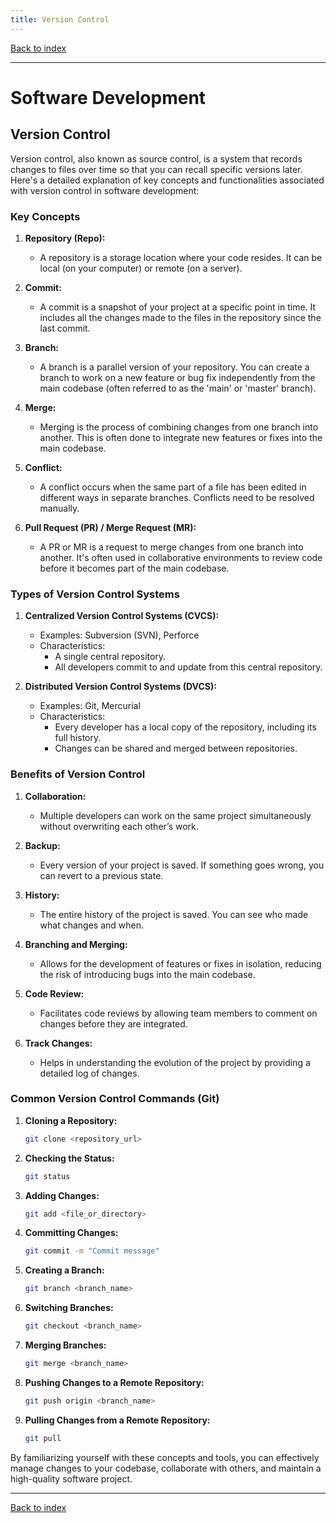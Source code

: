 ```yaml
---
title: Version Control
---
```


[Back to index](index.html)

---
# Software Development
## Version Control

Version control, also known as source control, is a system that records changes to files over time so that you can recall specific versions later. Here's a detailed explanation of key concepts and functionalities associated with version control in software development:

### Key Concepts

1. **Repository (Repo):**
   - A repository is a storage location where your code resides. It can be local (on your computer) or remote (on a server).

2. **Commit:**
   - A commit is a snapshot of your project at a specific point in time. It includes all the changes made to the files in the repository since the last commit.

3. **Branch:**
   - A branch is a parallel version of your repository. You can create a branch to work on a new feature or bug fix independently from the main codebase (often referred to as the 'main' or 'master' branch).

4. **Merge:**
   - Merging is the process of combining changes from one branch into another. This is often done to integrate new features or fixes into the main codebase.

5. **Conflict:**
   - A conflict occurs when the same part of a file has been edited in different ways in separate branches. Conflicts need to be resolved manually.

6. **Pull Request (PR) / Merge Request (MR):**
   - A PR or MR is a request to merge changes from one branch into another. It's often used in collaborative environments to review code before it becomes part of the main codebase.

### Types of Version Control Systems

1. **Centralized Version Control Systems (CVCS):**
   - Examples: Subversion (SVN), Perforce
   - Characteristics: 
     - A single central repository.
     - All developers commit to and update from this central repository.

2. **Distributed Version Control Systems (DVCS):**
   - Examples: Git, Mercurial
   - Characteristics:
     - Every developer has a local copy of the repository, including its full history.
     - Changes can be shared and merged between repositories.

### Benefits of Version Control

1. **Collaboration:**
   - Multiple developers can work on the same project simultaneously without overwriting each other’s work.

2. **Backup:**
   - Every version of your project is saved. If something goes wrong, you can revert to a previous state.

3. **History:**
   - The entire history of the project is saved. You can see who made what changes and when.

4. **Branching and Merging:**
   - Allows for the development of features or fixes in isolation, reducing the risk of introducing bugs into the main codebase.

5. **Code Review:**
   - Facilitates code reviews by allowing team members to comment on changes before they are integrated.

6. **Track Changes:**
   - Helps in understanding the evolution of the project by providing a detailed log of changes.

### Common Version Control Commands (Git)

1. **Cloning a Repository:**
   ```sh
   git clone <repository_url>
   ```

2. **Checking the Status:**
   ```sh
   git status
   ```

3. **Adding Changes:**
   ```sh
   git add <file_or_directory>
   ```

4. **Committing Changes:**
   ```sh
   git commit -m "Commit message"
   ```

5. **Creating a Branch:**
   ```sh
   git branch <branch_name>
   ```

6. **Switching Branches:**
   ```sh
   git checkout <branch_name>
   ```

7. **Merging Branches:**
   ```sh
   git merge <branch_name>
   ```

8. **Pushing Changes to a Remote Repository:**
   ```sh
   git push origin <branch_name>
   ```

9. **Pulling Changes from a Remote Repository:**
   ```sh
   git pull
   ```

By familiarizing yourself with these concepts and tools, you can effectively manage changes to your codebase, collaborate with others, and maintain a high-quality software project.

---
[Back to index](index.html)
